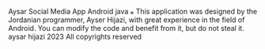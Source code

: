 Aysar Social Media App Android java
ه
This application was designed by the Jordanian programmer, Ayser Hijazi,
with great experience in the field of Android. You can modify the code and benefit from it, but do not steal it.
aysar hijazi 2023 All copyrights reserved
